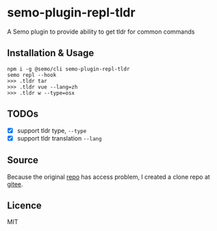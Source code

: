 # semo-plugin-repl-tldr

A Semo plugin to provide ability to get tldr for common commands

## Installation & Usage

```
npm i -g @semo/cli semo-plugin-repl-tldr
semo repl --hook
>>> .tldr tar
>>> .tldr vue --lang=zh
>>> .tldr w --type=osx
```

## TODOs

- [x] support tldr type, `--type`
- [x] support tldr translation `--lang`

## Source

Because the original [repo](https://github.com/tldr-pages/tldr) has access problem, I created a clone repo at [gitee](https://gitee.com/vipzhicheng/tldr/).

## Licence

MIT